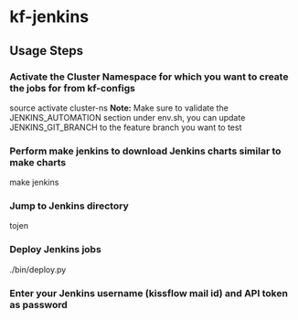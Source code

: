 # kf-jenkins

## Usage Steps

### Activate the Cluster Namespace for which you want to create the jobs for from kf-configs
source activate cluster-ns 
**Note:** Make sure to validate the JENKINS_AUTOMATION section under env.sh, you can update JENKINS_GIT_BRANCH to the feature branch you want to test

### Perform make jenkins to download Jenkins charts similar to make charts
make jenkins

### Jump to Jenkins directory
tojen

### Deploy Jenkins jobs
./bin/deploy.py

### Enter your Jenkins username (kissflow mail id) and API token as password
